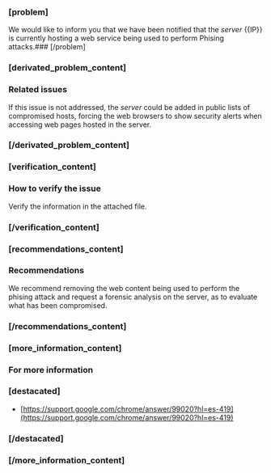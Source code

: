 ### [problem]
We would like to inform you that we have been notified that the *server* {{IP}} is currently hosting a web service being used to perform Phising attacks.### [/problem]

### [derivated_problem_content]
### Related issues

If this issue is not addressed, the *server* could be added in public lists of compromised hosts, forcing the web browsers to show security alerts when accessing web pages hosted in the server.

### [/derivated_problem_content]

### [verification_content]
### How to verify the issue

Verify the information in the attached file.

### [/verification_content]
### [recommendations_content]

### Recommendations

We recommend removing the web content being used to perform the phising attack and request a forensic analysis on the server, as to evaluate what has been compromised.

### [/recommendations_content]

### [more_information_content]

### For more information
### [destacated]
* [https://support.google.com/chrome/answer/99020?hl=es-419](https://support.google.com/chrome/answer/99020?hl=es-419)

### [/destacated]
### [/more_information_content]
